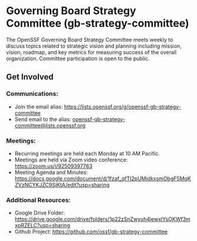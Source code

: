 # Governing Board Strategy Committee (gb-strategy-committee)
The OpenSSF Governing Board Strategy Committee meets weekly to discuss topics related to strategic vision and planning including mission, vision, roadmap, and key metrics for measuring success of the overall organization. Committee participation is open to the public.

## Get Involved

### Communications:
- Join the email alias: https://lists.openssf.org/g/openssf-gb-strategy-committee
- Send email to the alias: openssf-gb-strategy-committee@lists.openssf.org

### Meetings:
- Recurring meetings are held each Monday at 10 AM Pacific.
- Meetings are held via Zoom video conference: https://zoom.us/j/92509397763
- Meeting Agenda and Minutes: https://docs.google.com/document/d/1fzaf_qfTI2pUMidkxsmObgF5MqKZVzNCYKJZC9SjKtA/edit?usp=sharing

### Additional Resources:
- Google Drive Folder: https://drive.google.com/drive/folders/1p22zSnZwyuh4iewxIYsOKWf3mxpRZELC?usp=sharing
- Github Project: https://github.com/ossf/gb-strategy-committee
